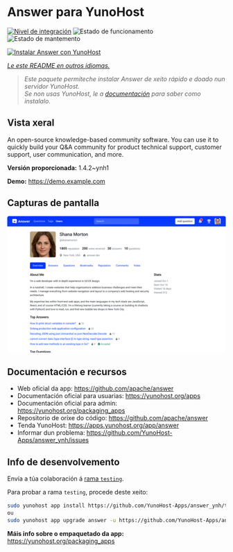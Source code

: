 <!--
NOTA: Este README foi creado automáticamente por <https://github.com/YunoHost/apps/tree/master/tools/readme_generator>
NON debe editarse manualmente.
-->

# Answer para YunoHost

[![Nivel de integración](https://apps.yunohost.org/badge/integration/answer)](https://ci-apps.yunohost.org/ci/apps/answer/)
![Estado de funcionamento](https://apps.yunohost.org/badge/state/answer)
![Estado de mantemento](https://apps.yunohost.org/badge/maintained/answer)

[![Instalar Answer con YunoHost](https://install-app.yunohost.org/install-with-yunohost.svg)](https://install-app.yunohost.org/?app=answer)

*[Le este README en outros idiomas.](./ALL_README.md)*

> *Este paquete permíteche instalar Answer de xeito rápido e doado nun servidor YunoHost.*  
> *Se non usas YunoHost, le a [documentación](https://yunohost.org/install) para saber como instalalo.*

## Vista xeral

An open-source knowledge-based community software. You can use it to quickly build your Q&A community for product technical support, customer support, user communication, and more.


**Versión proporcionada:** 1.4.2~ynh1

**Demo:** <https://demo.example.com>

## Capturas de pantalla

![Captura de pantalla de Answer](./doc/screenshots/screenshot.png)

## Documentación e recursos

- Web oficial da app: <https://github.com/apache/answer>
- Documentación oficial para usuarias: <https://yunohost.org/apps>
- Documentación oficial para admin: <https://yunohost.org/packaging_apps>
- Repositorio de orixe do código: <https://github.com/apache/answer>
- Tenda YunoHost: <https://apps.yunohost.org/app/answer>
- Informar dun problema: <https://github.com/YunoHost-Apps/answer_ynh/issues>

## Info de desenvolvemento

Envía a túa colaboración á [rama `testing`](https://github.com/YunoHost-Apps/answer_ynh/tree/testing).

Para probar a rama `testing`, procede deste xeito:

```bash
sudo yunohost app install https://github.com/YunoHost-Apps/answer_ynh/tree/testing --debug
ou
sudo yunohost app upgrade answer -u https://github.com/YunoHost-Apps/answer_ynh/tree/testing --debug
```

**Máis info sobre o empaquetado da app:** <https://yunohost.org/packaging_apps>
